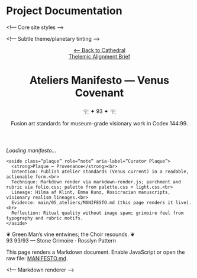 # Project Documentation

<!doctype html>
<html lang=“en”>
<head>
  <meta charset=“utf-8”>
  <title>Ateliers Manifesto — Codex 144:99</title>
  <meta name=“viewport” content=“width=device-width,initial-scale=1”>
  <meta name=“description” content=“Venus Covenant — museum-grade fusion art standards for the Ateliers in Codex 144:99.”>

  <!— Core site styles —>
  <link rel=“stylesheet” href=“/assets/css/palette.css”>
  <link rel=“stylesheet” href=“/assets/css/light.css”>
  <!— Grimoire folio styling (shared parchment/rubric/dropcap) —>
  <link rel=“stylesheet” href=“/assets/css/folio.css”>

  <!— Subtle theme/planetary tinting —>
  <script src=“/assets/js/theme.js” defer></script>
  <script src=“/assets/js/planetary-light.js” defer></script>
</head>
<body class=“mystic” data-theme=“netzach”>
  <header role=“banner”>
    <div class=“navline” role=“navigation” aria-label=“Breadcrumbs”>
      <div><a href=“../../cathedral.html”>⟵ Back to Cathedral</a></div>
      <div><a href=“../Thelemic-Alignment-Brief.html”>Thelemic Alignment Brief</a></div>
    </div>
    <h1>Ateliers Manifesto — Venus Covenant</h1>
    <div class=“seal” aria-hidden=“true”>𓂀 ✦ 93 ✦ 𓂀</div>
    <p>Fusion art standards for museum-grade visionary work in Codex 144:99.</p>
  </header>

  <div class=“wrap”>
    <article id=“content” class=“folio” aria-label=“Ateliers Manifesto” aria-live=“polite”>
      <div class=“marginalia” aria-hidden=“true”></div>
      <p><em>Loading manifesto…</em></p>
    </article>

    <aside class=“plaque” role=“note” aria-label=“Curator Plaque”>
      <strong>Plaque — Provenance</strong><br>
      Intention: Publish atelier standards (Venus current) in a readable, actionable form.<br>
      Technique: Markdown render via markdown-render.js; parchment and rubric via folio.css; palette from palette.css + light.css.<br>
      Lineage: Hilma af Klint, Emma Kunz, Rosicrucian manuscripts, visionary realism lineages.<br>
      Evidence: main/05_ateliers/MANIFESTO.md (this page renders it live).<br>
      Reflection: Ritual quality without image spam; grimoire feel from typography and rubric motifs.
    </aside>
  </div>

  <footer>
    ❦ Green Man’s vine entwines; the Choir resounds. ❦<br>
    93 93/93 — Stone Grimoire · Rosslyn Pattern
  </footer>

  <noscript>
    <div class=“wrap”>
      <p>This page renders a Markdown document. Enable JavaScript or open the raw file:
        <a href=“./MANIFESTO.md”>MANIFESTO.md</a>.
      </p>
    </div>
  </noscript>

  <!— Markdown renderer —>
  <script type=“module”>
    import { renderMarkdownPretty } from “/assets/js/markdown-render.js”;

    function ornamentAfterRender(containerSelector){
      const el = document.querySelector(containerSelector);
      if(!el) return;
      // Dropcap on first paragraph
      const firstP = el.querySelector(“p”);
      if(firstP && !firstP.classList.contains(“dropcap”)){
        firstP.classList.add(“dropcap”);
      }
    }

    window.addEventListener(“DOMContentLoaded”, async () => {
      await renderMarkdownPretty(“./MANIFESTO.md”, “#content”);
      ornamentAfterRender(“#content”);
    });
  </script>
</body>
</html>